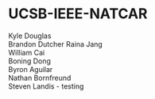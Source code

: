 # UCSB-IEEE-NATCAR

Kyle Douglas   
Brandon Dutcher
Raina Jang    
William Cai   
Boning Dong   
Byron Aguilar   
Nathan Bornfreund   
Steven Landis - testing

